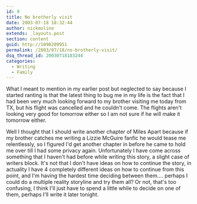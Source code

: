```yaml
---
id: 9
title: No brotherly visit
date: 2003-07-18 18:32:44
author: nickmoline
extends: _layouts.post
section: content
guid: http://1090209951
permalink: /2003/07/18/no-brotherly-visit/
dsq_thread_id: 20030718183244
categories:
  - Writing
  - Family
---
```

What I meant to mention in my earlier post but neglected to say because I started ranting is that the latest thing to bug me in my life is the fact that I had been very much looking forward to my brother visiting me today from TX, but his flight was cancelled and he couldn't come. The flights aren't looking very good for tomorrow either so I am not sure if he will make it tomorrow either.

<!--more-->

Well I thought that I should write another chapter of Miles Apart because if my brother catches me writing a Lizzie McGuire fanfic he would tease me relentlessly, so I figured I'd get another chapter in before he came to hold me over till I had some privacy again. Unfortunately I have come across something that I haven't had before while writing this story, a slight case of writers block. It's not that I don't have ideas on how to continue the story, in actuality I have 4 completely different ideas on how to continue from this point, and I'm having the hardest time deciding between them&#8230;. perhaps I could do a multiple reality storyline and try them all? Or not, that's too confusing, I think I'll just have to spend a little while to decide on one of them, perhaps I'll write it later tonight.
